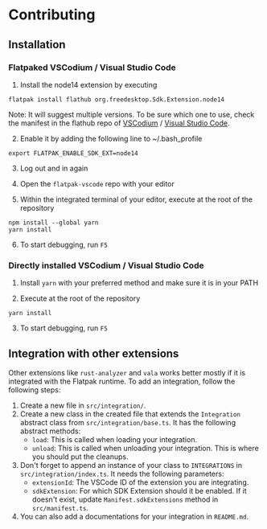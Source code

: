 # Contributing

## Installation

### Flatpaked VSCodium / Visual Studio Code

1. Install the node14 extension by executing
```
flatpak install flathub org.freedesktop.Sdk.Extension.node14
```
Note: It will suggest multiple versions. To be sure which one to use, check the manifest in the flathub repo of [VSCodium](https://github.com/flathub/com.vscodium.codium/blob/master/com.vscodium.codium.yaml) / [Visual Studio Code](https://github.com/flathub/com.visualstudio.code/blob/master/com.visualstudio.code.yaml).

2. Enable it by adding the following line to ~/.bash_profile
```
export FLATPAK_ENABLE_SDK_EXT=node14
```

3. Log out and in again

4. Open the `flatpak-vscode` repo with your editor

5. Within the integrated terminal of your editor, execute at the root of the repository
```
npm install --global yarn
yarn install
```

6. To start debugging, run `F5`

### Directly installed VSCodium / Visual Studio Code

1. Install `yarn` with your preferred method and make sure it is in your PATH

2. Execute at the root of the repository
```
yarn install
```

3. To start debugging, run `F5`


## Integration with other extensions

Other extensions like `rust-analyzer` and `vala` works better mostly if it is integrated with the
Flatpak runtime. To add an integration, follow the following steps:

1. Create a new file in `src/integration/`.
2. Create a new class in the created file that extends the `Integration` abstract class from `src/integration/base.ts`. It has the following abstract methods:
    - `load`: This is called when loading your integration.
    - `unload`: This is called when unloading your integration. This is where you should put the cleanups.
3. Don't forget to append an instance of your class to `INTEGRATIONS` in `src/integration/index.ts`. It needs the following parameters:
    - `extensionId`: The VSCode ID of the extension you are integrating.
    - `sdkExtension`: For which SDK Extension should it be enabled. If it doesn't exist, update `Manifest.sdkExtensions` method in `src/manifest.ts`.
4. You can also add a documentations for your integration in `README.md`.
